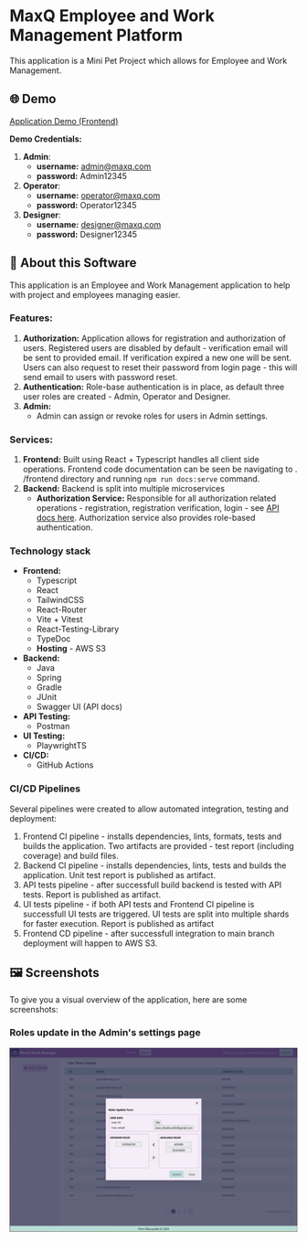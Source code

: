 # MaxQ Employee and Work Management Platform

This application is a Mini Pet Project which allows for Employee and Work
Management.

## 🌐 Demo

[Application Demo (Frontend)](http://employee-work-management.s3-website.eu-west-3.amazonaws.com/)

**Demo Credentials:**

1. **Admin**:
    - **username:** admin@maxq.com
    - **password:** Admin12345
2. **Operator**:
    - **username:** operator@maxq.com
    - **password:** Operator12345
3. **Designer**:
    - **username:** designer@maxq.com
    - **password:** Designer12345

## 📖 About this Software

This application is an Employee and Work Management application to help with
project and employees managing easier.

### Features:

1. **Authorization:** Application allows for registration and authorization
   of users. Registered users are disabled by default - verification email
   will be sent to provided email. If verification expired a new one will be
   sent. Users can also request to reset their password from login page -
   this will send email to users with password reset.
2. **Authentication:** Role-base authentication is in place, as default
   three user roles are created - Admin, Operator and Designer.
3. **Admin:**
    - Admin can assign or revoke roles for users in Admin settings.

### Services:

1. **Frontend:** Built using React + Typescript handles all client side
   operations. Frontend code documentation can be seen be navigating to .
   /frontend directory and running `npm run docs:serve` command.
2. **Backend:** Backend is split into multiple microservices
    * **Authorization Service:** Responsible for all authorization related
      operations - registration, registration verification, login -
      see [API docs here](https://authorization-service-0h7q.onrender.com/swagger-ui.html).
      Authorization service also provides role-based authentication.

### Technology stack

* **Frontend:**
    * Typescript
    * React
    * TailwindCSS
    * React-Router
    * Vite + Vitest
    * React-Testing-Library
    * TypeDoc
    * **Hosting** - AWS S3
* **Backend:**
    * Java
    * Spring
    * Gradle
    * JUnit
    * Swagger UI (API docs)
* **API Testing:**
    * Postman
* **UI Testing:**
    * PlaywrightTS
* **CI/CD:**
    * GitHub Actions

### CI/CD Pipelines

Several pipelines were created to allow automated integration, testing and
deployment:

1. Frontend CI pipeline - installs dependencies, lints, formats, tests and
   builds the application. Two artifacts are provided - test report
   (including coverage) and build files.
2. Backend CI pipeline - installs dependencies, lints, tests and builds the
   application. Unit test report is published as artifact.
3. API tests pipeline - after successfull build backend is tested with API
   tests. Report is published as artifact.
4. UI tests pipeline - if both API tests and Frontend CI pipeline is
   successfull UI tests are triggered. UI tests are split into
   multiple shards for faster execution. Report is published as artifact
5. Frontend CD pipeline - after successfull integration to main branch
   deployment will happen to AWS S3.

## 🖼️ Screenshots

To give you a visual overview of the application, here are some screenshots:

### Roles update in the Admin's settings page

![Roles update in the Admin's settings page](rolesUpdate.png)
